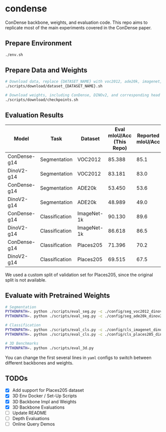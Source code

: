 # condense
ConDense backbone, weights, and evaluation code. This repo aims to replicate most of the main experiments covered in the ConDense paper.

## Prepare Environment
```bash
./env.sh
```

## Prepare Data and Weights
```bash
# Download data, replace {DATASET_NAME} with voc2012, ade20k, imagenet, or places205
./scripts/download/dataset_{DATASET_NAME}.sh

# Download weights, including ConDense, DINOv2, and corresponding head weights
./scripts/download/checkpoints.sh
```

## Evaluation Results

| Model        | Task           | Dataset     | Eval mIoU/Acc (This Repo) | Reported mIoU/Acc |
|--------------|----------------|-------------|---------------------------|-------------------|
| ConDense-g14 | Segmentation   | VOC2012     | 85.388                    | 85.1              |
| DinoV2-g14   | Segmentation   | VOC2012     | 83.181                    | 83.0              |
| ConDense-g14 | Segmentation   | ADE20k      | 53.450                    | 53.6              |
| DinoV2-g14   | Segmentation   | ADE20k      | 48.989                    | 49.0              |
| ConDense-g14 | Classification | ImageNet-1k | 90.130                    | 89.6              |
| DinoV2-g14   | Classification | ImageNet-1k | 86.618                    | 86.5              |
| ConDense-g14 | Classification | Places205   | 71.396                    | 70.2              |
| DinoV2-g14   | Classification | Places205   | 69.515                    | 67.5              |

We used a custom split of validation set for Places205, since the original split is not available.

## Evaluate with Pretrained Weights
```bash
# Segmentation
PYTHONPATH=. python ./scripts/eval_seg.py -c ./config/seg_voc2012_dinov2_standard.yaml
PYTHONPATH=. python ./scripts/eval_seg.py -c ./config/seg_ade20k_dinov2_standard.yaml

# Classification
PYTHONPATH=. python ./scripts/eval_cls.py -c ./config/cls_imagenet_dinov2_standard.yaml
PYTHONPATH=. python ./scripts/eval_cls.py -c ./config/cls_places205_dinov2_standard.yaml

# 3D Benchmarks
PYTHONPATH=. python ./scripts/eval_3d.py
```
You can change the first several lines in `yaml` configs to switch between different backbones and weights.


## TODOs
- [x] Add support for Places205 dataset
- [x] 3D Env Docker / Set-Up Scripts
- [x] 3D Backbone Impl and Weights
- [x] 3D Backbone Evaluations
- [ ] Update README
- [ ] Depth Evaluations
- [ ] Online Query Demos
